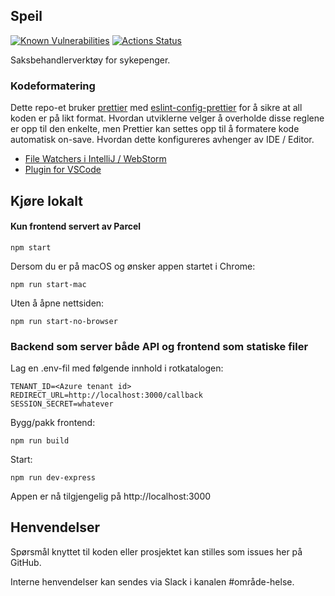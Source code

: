 ## Speil

[![Known Vulnerabilities](https://snyk.io/test/github/navikt/helse-speil/badge.svg)](https://snyk.io/test/github/navikt/helse-speil)
[![Actions Status](https://github.com/navikt/helse-speil/workflows/master/badge.svg)](https://github.com/navikt/helse-speil/actions)

Saksbehandlerverktøy for sykepenger.

### Kodeformatering

Dette repo-et bruker [prettier](https://prettier.io/) med [eslint-config-prettier](https://github.com/prettier/eslint-config-prettier)
for å sikre at all koden er på likt format. Hvordan utviklerne velger å overholde disse reglene er opp til den enkelte, men
Prettier kan settes opp til å formatere kode automatisk on-save. Hvordan dette konfigureres avhenger av IDE / Editor.

-   [File Watchers i IntelliJ / WebStorm](https://prettier.io/docs/en/webstorm.html)
-   [Plugin for VSCode](https://github.com/prettier/prettier-vscode)

## Kjøre lokalt

#### Kun frontend servert av Parcel

```
npm start
```

Dersom du er på macOS og ønsker appen startet i Chrome:

```
npm run start-mac
```

Uten å åpne nettsiden:

```
npm run start-no-browser
```

### Backend som server både API og frontend som statiske filer

Lag en .env-fil med følgende innhold i rotkatalogen:

```
TENANT_ID=<Azure tenant id>
REDIRECT_URL=http://localhost:3000/callback
SESSION_SECRET=whatever
```

Bygg/pakk frontend:

```
npm run build
```

Start:

```
npm run dev-express
```

Appen er nå tilgjengelig på http://localhost:3000

## Henvendelser

Spørsmål knyttet til koden eller prosjektet kan stilles som issues her på GitHub.

Interne henvendelser kan sendes via Slack i kanalen #område-helse.
